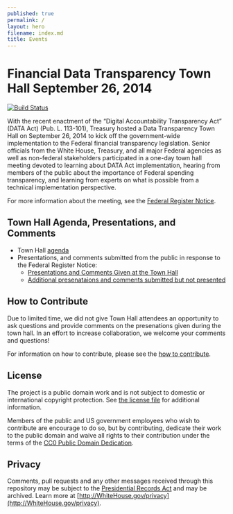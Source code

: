 ```yaml
---
published: true
permalink: /
layout: hero
filename: index.md
title: Events
---
```


# Financial Data Transparency Town Hall September 26, 2014

[![Build Status](https://travis-ci.org/project-open-data/project-open-data.github.io.png?branch=master)](https://travis-ci.org/project-open-data/project-open-data.github.io)

With the recent enactment of the “Digital Accountability Transparency Act” (DATA Act) (Pub. L. 113-101), Treasury hosted a Data Transparency Town Hall on September 26, 2014 to kick off the government-wide implementation to the Federal financial transparency legislation.  Senior officials from the White House, Treasury, and all major Federal agencies as well as non-federal stakeholders participated in a one-day town hall meeting devoted to learning about DATA Act implementation, hearing from members of the public about the importance of Federal spending transparency, and learning from experts on what is possible from a technical implementation perspective. 

For more information about the meeting, see the [Federal Register Notice](https://www.federalregister.gov/articles/2014/09/05/2014-21213/notice-of-the-data-transparency-town-hall-meeting).

## Town Hall Agenda, Presentations, and Comments

* Town Hall [agenda](http://fedspendingtransparency.github.io/agenda/)
* Presentations, and comments submitted from the public in response to the Federal Register Notice:
  * [Presentations and Comments Given at the Town Hall](http://fedspendingtransparency.github.io/townhall/)
  * [Additional presenataions and comments submitted but not presented](http://fedspendingtransparency.github.io/submitted/)


## How to Contribute

Due to limited time, we did not give Town Hall attendees an opportunity to ask questions and provide comments on the presenations given during the town hall. In an effort to increase collaboration, we welcome your comments and questions!

For information on how to contribute, please see the [how to contribute](http://fedspendingtransparency.github.io/contributing/).


## License

The project is a public domain work and is not subject to domestic or international copyright protection. See [the license file](https://github.com/fedspendingtransparency/fedspendingtransparency.github.io/blob/master/LICENSE) for additional information.

Members of the public and US government employees who wish to contribute are encourage to do so, but by contributing, dedicate their work to the public domain and waive all rights to their contribution under the terms of the [CC0 Public Domain Dedication](http://creativecommons.org/publicdomain/zero/1.0/).

## Privacy

Comments, pull requests and any other messages received through this repository may be subject to the [Presidential Records Act](http://www.archives.gov/about/laws/presidential-records.html) and may be archived. Learn more at [http://WhiteHouse.gov/privacy](http://WhiteHouse.gov/privacy).

